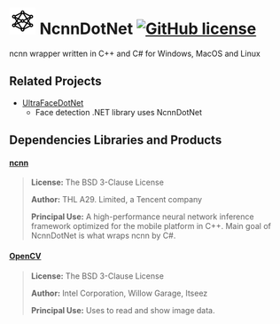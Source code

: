 # ![Alt text](nuget/nn48.png "NcnnDotNet") NcnnDotNet [![GitHub license](https://img.shields.io/github/license/mashape/apistatus.svg)]()

ncnn wrapper written in C++ and C# for Windows, MacOS and Linux

## Related Projects

- [UltraFaceDotNet](https://github.com/takuya-takeuchi/UltraFaceDotNet)
  - Face detection .NET library uses NcnnDotNet
 
## Dependencies Libraries and Products

#### [ncnn](https://github.com/Tencent/ncnn/)

> **License:** The BSD 3-Clause License
>
> **Author:** THL A29. Limited, a Tencent company
> 
> **Principal Use:** A high-performance neural network inference framework optimized for the mobile platform in C++. Main goal of NcnnDotNet is what wraps ncnn by C#.

#### [OpenCV](https://opencv.org/)

> **License:** The BSD 3-Clause License
>
> **Author:** Intel Corporation, Willow Garage, Itseez
> 
> **Principal Use:** Uses to read and show image data.